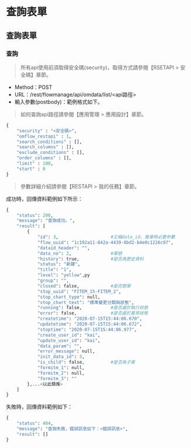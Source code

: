 # 查詢表單

## 查詢表單

### 查詢

> 所有api使用前須取得安全碼(security)，取得方式請參閱【RSETAPI > 安全碼】章節。

* Method：POST
* URL：/rest/flowmanage/api/omdata/list/\<api路徑>
* 輸入參數(postbody)：範例格式如下。

> 如何查詢api路徑請參閱【應用管理 > 應用設計】章節。

```python
{
	"security" : "<安全碼>",
	"omflow_restapi" : 1,
	"search_conditions" : [],
	"search_columns" : [],
	"exclude_conditions" : [],
	"order_columns" : [],
	"limit" : 100,
	"start" : 0
}
```

> 參數詳細介紹請參閱【RESTAPI > 我的任務】章節。

成功時，回傳資料範例如下所示：

```python
{
    "status": 200,
    "message": "查詢成功。",
    "result": [
        {
            "id": 3,                    #又稱data_id，推單時必要參數
            "flow_uuid": "1c192a11-842a-4439-8bd2-b4e0c1226c97",
            "dataid_header": "",
            "data_no": 2,               #單號
            "history": true,            #是否為歷史資料
            "status": "新建",
            "title": "1",
            "level": "yellow",py
            "group": "",
            "closed": false,            #是否關單
            "stop_uuid": "FITEM_15-FITEM_2",
            "stop_chart_type": null,
            "stop_chart_text": "標準變更分類與狀態",
            "running": false,           #是否處於執行狀態
            "error": false,             #是否處於異常狀態
            "createtime": "2020-07-15T15:44:06.670",
            "updatetime": "2020-07-15T15:44:06.672",
            "stoptime": "2020-07-15T15:44:06.977",
            "create_user_id": "kai",
            "update_user_id": "kai",
            "data_param": "",
            "error_message": null,
            "init_data_id": 3,
            "is_child": false,          #是否為子單
            "formitm_1": null,
            "formitm_2": null,
            "formitm_3": ""
        },...<以此類推>
    ]
}
```

失敗時，回傳資料範例如下：

```python
{
    "status": 404,
    "message": "查詢失敗，錯誤訊息如下：<錯誤訊息>",
    "result": []
}
```
